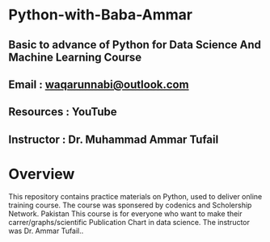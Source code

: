 # Python-with-Baba-Ammar
## Basic to advance of Python for Data Science And Machine Learning Course
## Email : waqarunnabi@outlook.com
## Resources : YouTube
## Instructor : Dr. Muhammad Ammar Tufail

# Overview

This repository contains practice materials on Python, used to deliver online training course. The course was sponsered by codenics and Scholership Network. Pakistan This course is for everyone who want to make their carrer/graphs/scientific Publication Chart in data science. The instructor was Dr. Ammar Tufail..
